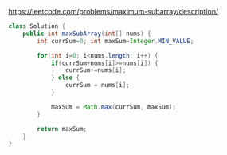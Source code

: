 https://leetcode.com/problems/maximum-subarray/description/

```java
class Solution {
    public int maxSubArray(int[] nums) {
        int currSum=0; int maxSum=Integer.MIN_VALUE;

        for(int i=0; i<nums.length; i++) {
            if(currSum+nums[i]>=nums[i]) {
                currSum+=nums[i];
            } else {
                currSum = nums[i];
            }

            maxSum = Math.max(currSum, maxSum);
        }

        return maxSum;
    }
}
```